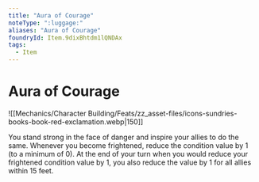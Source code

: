 ```yaml
---
title: "Aura of Courage"
noteType: ":luggage:"
aliases: "Aura of Courage"
foundryId: Item.9dixBhtdm1lQNDAx
tags:
  - Item
---
```


# Aura of Courage
![[Mechanics/Character Building/Feats/zz_asset-files/icons-sundries-books-book-red-exclamation.webp|150]]

You stand strong in the face of danger and inspire your allies to do the same. Whenever you become frightened, reduce the condition value by 1 (to a minimum of 0). At the end of your turn when you would reduce your frightened condition value by 1, you also reduce the value by 1 for all allies within 15 feet.
